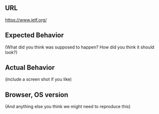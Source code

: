 ## URL

https://www.ietf.org/

## Expected Behavior

(What did you think was supposed to happen?  How did you think it should look?)

## Actual Behavior

(include a screen shot if you like)

## Browser, OS version

(And anything else you think we might need to reproduce this)
